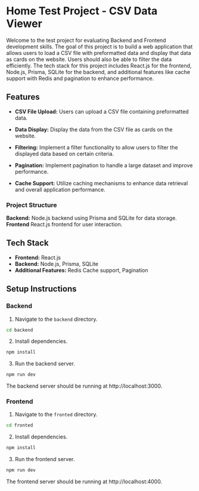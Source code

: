 # Home Test Project - CSV Data Viewer

Welcome to the test project for evaluating Backend and Frontend development skills. The goal of this project is to build a web application that allows users to load a CSV file with preformatted data and display that data as cards on the website. Users should also be able to filter the data efficiently. The tech stack for this project includes React.js for the frontend, Node.js, Prisma, SQLite for the backend, and additional features like cache support with Redis and pagination to enhance performance.

## Features

- **CSV File Upload:** Users can upload a CSV file containing preformatted data.

- **Data Display:** Display the data from the CSV file as cards on the website.

- **Filtering:** Implement a filter functionality to allow users to filter the displayed data based on certain criteria.

- **Pagination:** Implement pagination to handle a large dataset and improve performance.

- **Cache Support:** Utilize caching mechanisms to enhance data retrieval and overall application performance.

### Project Structure
**Backend:** Node.js backend using Prisma and SQLite for data storage.
**Frontend** React.js frontend for user interaction.

## Tech Stack

- **Frontend:** React.js
- **Backend:** Node.js, Prisma, SQLite
- **Additional Features:** Redis Cache support, Pagination

## Setup Instructions

### Backend

1. Navigate to the `backend` directory.

```bash
cd backend
```

2. Install dependencies.

```bash
npm install
```

3. Run the backend server.

```bash
npm run dev
```

The backend server should be running at http://localhost:3000.


### Frontend

1. Navigate to the `fronted` directory.

```bash
cd fronted
```

2. Install dependencies.

```bash
npm install
```

3. Run the frontend server.

```bash
npm run dev
```

The frontend server should be running at http://localhost:4000.
